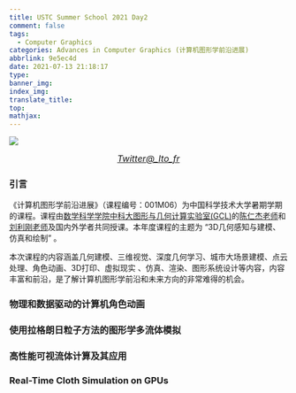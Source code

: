```yaml
---
title: USTC Summer School 2021 Day2
comment: false
tags:
  - Computer Graphics
categories: Advances in Computer Graphics (计算机图形学前沿进展)
abbrlink: 9e5ec4d
date: 2021-07-13 21:18:17
type:
banner_img:
index_img:
translate_title:
top:
mathjax:
---
```




![](https://cdn.jsdelivr.net/gh/Yousazoe/picgo-repo/img/E6CHGXrX0AcB_w6.jpeg)

<div align=center>
  <font size="3">
    <i>
      <a href="https://twitter.com/_Ito_fr/status/1414280639394816004">Twitter@_Ito_fr</a>
    </i>
  </font>
</div>



### 引言

《计算机图形学前沿进展》（课程编号：001M06）为中国科学技术大学暑期学期的课程。课程由[数学科学学院中科大图形与几何计算实验室(GCL)](http://gcl.ustc.edu.cn/)的[陈仁杰老师](http://staff.ustc.edu.cn/~renjiec/)和[刘利刚老师](http://staff.ustc.edu.cn/~lgliu/)及国内外学者共同授课。本年度课程的主题为 “3D几何感知与建模、仿真和绘制” 。

本次课程的内容涵盖几何建模、三维视觉、深度几何学习、城市大场景建模、点云处理、角色动画、3D打印、虚拟现实 、仿真、渲染、图形系统设计等内容，内容丰富和前沿，是了解计算机图形学前沿和未来方向的非常难得的机会。

<!--more-->





### 物理和数据驱动的计算机角色动画







### 使用拉格朗日粒子方法的图形学多流体模拟





### 高性能可视流体计算及其应用





### Real-Time Cloth Simulation on GPUs
